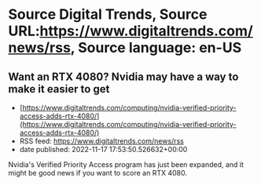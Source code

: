 # Source Digital Trends, Source URL:https://www.digitaltrends.com/news/rss, Source language: en-US

## Want an RTX 4080? Nvidia may have a way to make it easier to get
 - [https://www.digitaltrends.com/computing/nvidia-verified-priority-access-adds-rtx-4080/](https://www.digitaltrends.com/computing/nvidia-verified-priority-access-adds-rtx-4080/)
 - RSS feed: https://www.digitaltrends.com/news/rss
 - date published: 2022-11-17 17:53:50.526632+00:00

Nvidia's Verified Priority Access program has just been expanded, and it might be good news if you want to score an RTX 4080.
